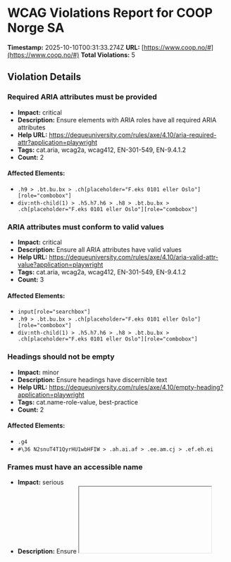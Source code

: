 # WCAG Violations Report for COOP Norge SA

**Timestamp:** 2025-10-10T00:31:33.274Z
**URL:** [https://www.coop.no/#](https://www.coop.no/#)
**Total Violations:** 5

## Violation Details

### Required ARIA attributes must be provided

- **Impact:** critical
- **Description:** Ensure elements with ARIA roles have all required ARIA attributes
- **Help URL:** https://dequeuniversity.com/rules/axe/4.10/aria-required-attr?application=playwright
- **Tags:** cat.aria, wcag2a, wcag412, EN-301-549, EN-9.4.1.2
- **Count:** 2

#### Affected Elements:

- `.h9 > .bt.bu.bx > .ch[placeholder="F.eks 0101 eller Oslo"][role="combobox"]`
- `div:nth-child(1) > .h5.h7.h6 > .h8 > .bt.bu.bx > .ch[placeholder="F.eks 0101 eller Oslo"][role="combobox"]`

### ARIA attributes must conform to valid values

- **Impact:** critical
- **Description:** Ensure all ARIA attributes have valid values
- **Help URL:** https://dequeuniversity.com/rules/axe/4.10/aria-valid-attr-value?application=playwright
- **Tags:** cat.aria, wcag2a, wcag412, EN-301-549, EN-9.4.1.2
- **Count:** 3

#### Affected Elements:

- `input[role="searchbox"]`
- `.h9 > .bt.bu.bx > .ch[placeholder="F.eks 0101 eller Oslo"][role="combobox"]`
- `div:nth-child(1) > .h5.h7.h6 > .h8 > .bt.bu.bx > .ch[placeholder="F.eks 0101 eller Oslo"][role="combobox"]`

### Headings should not be empty

- **Impact:** minor
- **Description:** Ensure headings have discernible text
- **Help URL:** https://dequeuniversity.com/rules/axe/4.10/empty-heading?application=playwright
- **Tags:** cat.name-role-value, best-practice
- **Count:** 2

#### Affected Elements:

- `.g4`
- `#\36 N2snuT4T1QyrHU1wbHFIW > .ah.ai.af > .ee.am.cj > .ef.eh.ei`

### Frames must have an accessible name

- **Impact:** serious
- **Description:** Ensure <iframe> and <frame> elements have an accessible name
- **Help URL:** https://dequeuniversity.com/rules/axe/4.10/frame-title?application=playwright
- **Tags:** cat.text-alternatives, wcag2a, wcag412, section508, section508.22.i, TTv5, TT12.d, EN-301-549, EN-9.4.1.2
- **Count:** 2

#### Affected Elements:

- `iframe, iframe[src$="about:blank"]`
- `iframe, body > iframe`

### Links must have discernible text

- **Impact:** serious
- **Description:** Ensure links have discernible text
- **Help URL:** https://dequeuniversity.com/rules/axe/4.10/link-name?application=playwright
- **Tags:** cat.name-role-value, wcag2a, wcag244, wcag412, section508, section508.22.a, TTv5, TT6.a, EN-301-549, EN-9.2.4.4, EN-9.4.1.2, ACT
- **Count:** 2

#### Affected Elements:

- `.jw.jx.jy:nth-child(1)`
- `.jw.jx.jy:nth-child(2)`
